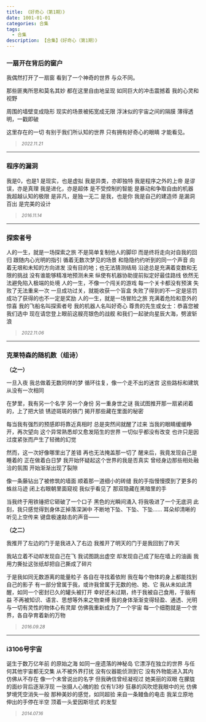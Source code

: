 ```yaml
---
title: 《好奇心（第1期）》
date: 1001-01-01
categories: 合集
tags:
  - 合集
description: 【合集】《好奇心（第1期）》
---
```


### 一扇开在背后的窗户
我偶然打开了一扇窗
看到了一个神奇的世界
与众不同。

那些匪夷所思和莫名其妙
都在这里自由地呈现
如同巨大的冲击震撼着
我的心灵和视野

周围的墙壁变成隐形
现实的场景被拓宽成无限
浮沫似的宇宙之间的隔膜
薄得透明，一戳即破

这里存在的一切
有别于我们所认知的世界
只有拥有好奇心的眼睛
才能看见。

<blockquote>
<p><small><i>2022.11.21</i></small></p>
</blockquote>
<hr/>

### 程序的漏洞
我是0，也是1
是现实，也是虚拟
我是异类，亦即独特
我是程序之外的上帝
是谬误，亦是真理
我是进化，亦是超体
是不受控制的智能
是暴动和争取自由的机器
我超越认知的极限
是非凡，是独一无二
是我，也是你
我是自己的建造师
是漏洞百出
是完美的设计
<blockquote>
<p><small><i>2016.11.14</i></small></p>
</blockquote>
<hr/>

### 探索者号
人的一生，就是一场探索之旅
不是简单复制他人的脚印
而是终将走向对自我的回归
跟随内心光明的指引
循着无数次梦见的场景
和隐隐约约听到的同一个声音
向着无垠和未知的方向进发
没有目的地；也无法猜测结局
沿途总是充满着变数和无限的挑战
没有谁能够精准地预测未来
纵使有机器协助提前拟定好最佳路线
依然无法避免陷入极端的处境
人的一生，不像一个闯关的游戏
每一个关卡都没有预演
失败了无法重来一次
一旦成功过关，就能收获一个盲盒
失败了得到的不一定是惩罚
成功了获得的也不一定是奖励
人的一生，就是一场冒险之旅
充满着危险和意外的惊喜
我的飞船名叫探索者号
我的机器人名叫好奇心
尊贵的先生或女士：恭喜您被我们选中
现在请您登上眼前这艘亮银色的战舰
和我们一起驶向星辰大海，劈波斩浪
<blockquote>
<p><small><i>2022.11.06</i></small></p>
</blockquote>
<hr/>

### 克莱特森的随机数（组诗）
**（之一）**

一旦入夜
我总做着无数同样的梦
循环往复，像一个走不出的迷宫
这些路标和建筑从没有一次相同

在梦里，我有另一个名字
另一个身份
另一重身世之谜
我试图推开那一扇紧闭着的，上了把大锁
锈迹斑斑的铁门
揭开那些藏在里面的秘密

每当我有强烈的预感即将靠近真相时
总是突然间就醒了过来
当我的眼睛缓缓睁开，再次望向
这个异常熟悉却又愈发陌生的世界
一切似乎都没有改变
也许只是因过度紧张而产生了轻微的幻觉

然而，这一次好像哪里出了差错
再也无法掩盖那一切了
醒来后，我竟发现自己是睡着的
正在做着白日梦
我开始怀疑起这个世界的我是否真实
曾经身边那些相处融洽的氛围
开始渐渐出现了裂隙

像一条藤钻出了被修筑的墙面
顺着那一道细小的砖缝
我的手指慢慢摸到了更多的蛛丝马迹
闭上右眼朝里面窥视
我似乎看见了
那双隐藏在黑暗里的手

当我终于用铁锤把它砸破了一个口子
黑色的光瞬间涌入
将我吸进了一个无底洞
此刻，我只感觉得到身体正掉落深渊中
不断地下坠、下坠、下坠......
耳朵却清晰的听见上空传来
键盘极速敲击的声音——

**（之二）**

我推开了左边的门于是我进入了右边
我推开了明天的门于是我回到了昨天

我站立着不动却发现自己在飞
我试图跳出虚空
却发现自己成了贴在墙上的油画
我用力撕扯这张纸却把自己撕成了碎片

于是我如同无数游离的能量粒子
各自在寻找着依附
我在每个物体的身上都能找到自己的影子
有一部分曾属于我，或许我曾属于无数的他、她、它
我从未如此清醒，如同一个密封已久的罐头被打开
幸好还未过期，终于我被自己食用，于脑有益
不再被知识、语言、思想等外来之物束缚
我的身体渐渐变得轻盈、通透、光明
与一切有灵性的物体心有灵犀
仿佛我重新成为了一个宇宙
每一个细胞就是一个世界，各自孕育着新的万物
<blockquote>
<p><small><i>2016.09.28</i></small></p>
</blockquote>

---

### i3106号宇宙

诞生于数万亿年前
的原始之海
如同一座遗落的神秘岛
它漂浮在独立的世界
与任何其他宇宙都无交集
从不被外界打扰
没有仪器能侦测到它
没有外物能进入其内
仿佛从不存在
像一个未曾说出的名字
但我确信曾经凝视过
她美丽的双眼
在朦胧的面纱背后逐渐浮现
一张摄人心魄的脸
仅有1/3秒
狂暴的风吹熄我眼中的光
仿佛梦境凭空消失一般
那种美妙的感觉，如同超验
来自一条鳗鱼的电击
我呆立原地
伸出的手停在半空
顶着一头爱因斯坦式
的发型
<blockquote>
<p><small><i>2014.07.16</i></small></p>
</blockquote>
